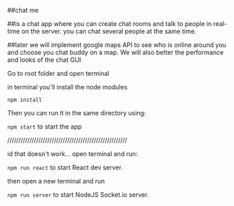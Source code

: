 
##chat me

##is a chat app where you can create chat rooms and talk to people in real-time on the server. you can chat several people at the same time.

##later we will implement google maps API to see who is online around you and choose you chat buddy on a map. We will also better the performance and looks of the chat GUI

Go to root folder and open terminal

in terminal you'll install the node modules

``` npm install ```

Then you can run it in the same directory using:

``` npm start ``` to start the app

//////////////////////////////////////////////////////

id that doesn't work... open terminal and run:

``` npm run react ``` to start React dev server.

then open a new terminal and run 

``` npm run server ``` to start NodeJS Socket.io server.
